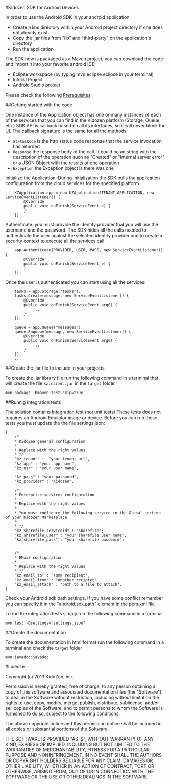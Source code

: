 #Kidozen SDK for Android Devices

In order to use the Android SDK in your android application

- Create a libs directory within your Android project directory if one does not already exist.
- Copy the .jar files from "lib" and "third-party" on the application's directory
- Run the application

The SDK now is packaged as a Maven project, you can download the code and import it into your favorite android IDE:

- Eclipse workspace (by typing mvn:eclipse eclipse in your terminal)
- IntelliJ Project
- Android Studio project 

Please check the following [Prerequisites](https://code.google.com/p/maven-android-plugin/wiki/GettingStarted)



##Getting started with the code

One instance of the Application object has one or many instances of each of the services that you can find in the Kidozen platform (Storage, Queue, etc.) SDK API is callback based on all its interfaces, so it will never block the UI. The callback signature is the same for all the methods: 

- `StatusCode` is the http status code response that the service invocation has returned
- `Response` the response body of the call. It could be an string with the description of the operation such as "Created" or "Internal server error" or a JSON Object with the results of one operation
- `Exception` the Exception object is there was one

Initialize the Application: During initialization the SDK pulls the application configuration from the cloud services for the specified platform
  	
		KZApplication app = new KZApplication(TENANT,APPLICATION, new ServiceEventListener() {
			@Override
			public void onFinish(ServiceEvent e) {
			}
		});

Authenticate: you must provide the identity provider that you will use the username and the password. The SDK hides all the calls needed to authenticate the user against the selected identity provider and to create a security context to execute all the services call. 

		app.Authenticate(PROVIDER, USER, PASS, new ServiceEventListener() {
			@Override
			public void onFinish(ServiceEvent e) {
			}
		});

Once the user is authenticated you can start using all the services:

		tasks = app.Storage("tasks");
		tasks.Create(message, new ServiceEventListener() {
			@Override
			public void onFinish(ServiceEvent arg0) {
				...
			}
		});
		...
		queue = app.Queue("messages");
		queue.Enqueue(message, new ServiceEventListener() {
			@Override
			public void onFinish(ServiceEvent arg0) {
				...
			}
		});
		...

##Create the .jar file to include in your projects

To create the .jar library file run the following command in a terminal that will create the file `kz.client.jar` in the `target` folder

    mvn package -Dmaven.test.skip=true


##Runnig Integration tests

The solution contains Integration test (not unit tests) These tests does not requires an Android Emulator image or device.
Before you can run these tests you must update the the file settings.json:

	{
		/*
		* KidoZen general configuration
		*
		* Replace with the right values
		* */
		"kz_tenant" :  "your tenant url",
		"kz_app" : "your app name",
		"kz_usr" : "your user name",
		
		"kz_pass" : "your password",
		"kz_provider" : "Kidozen",
		
		/*
		* Enterprise services configuration
		*
		* Replace with the right values
		*
		* You must configure the following service in the Global section of your KidoZen Marketplace
		*
		* */
		"kz_sharefile_serviceid" : "sharefile";
		"kz_sharefile_user" : "your sharefile user name";
		"kz_sharefile_pass" : "your sharefile password";
		
		
		/*
		* EMail configuration
		*
		* Replace with the right values
		* */
		"kz_email_to" : "some recipient",
		"kz_email_from" : "another recipiet"
		"kz_email_attach" : "path to a file to attach",
	}

Check your Android sdk path settings. If you have some conflict remember you can specify it in the "android.sdk.path" 
element in the pom.xml file 

To run the integration tests simply run the following command in a terminal

	mvn test -Dsettings="settings.json"

##Create the documentation

To create the documentation in html format run the following command in a terminal and check the  `target` folder

    mvn javadoc:javadoc



#License 

Copyright (c) 2013 KidoZen, inc.

Permission is hereby granted, free of charge, to any person obtaining a copy
of this software and associated documentation files (the "Software"), to deal
in the Software without restriction, including without limitation the rights
to use, copy, modify, merge, publish, distribute, sublicense, and/or sell
copies of the Software, and to permit persons to whom the Software is
furnished to do so, subject to the following conditions:

The above copyright notice and this permission notice shall be included in
all copies or substantial portions of the Software.

THE SOFTWARE IS PROVIDED "AS IS", WITHOUT WARRANTY OF ANY KIND, EXPRESS OR
IMPLIED, INCLUDING BUT NOT LIMITED TO THE WARRANTIES OF MERCHANTABILITY,
FITNESS FOR A PARTICULAR PURPOSE AND NONINFRINGEMENT. IN NO EVENT SHALL THE
AUTHORS OR COPYRIGHT HOLDERS BE LIABLE FOR ANY CLAIM, DAMAGES OR OTHER
LIABILITY, WHETHER IN AN ACTION OF CONTRACT, TORT OR OTHERWISE, ARISING FROM,
OUT OF OR IN CONNECTION WITH THE SOFTWARE OR THE USE OR OTHER DEALINGS IN
THE SOFTWARE.
